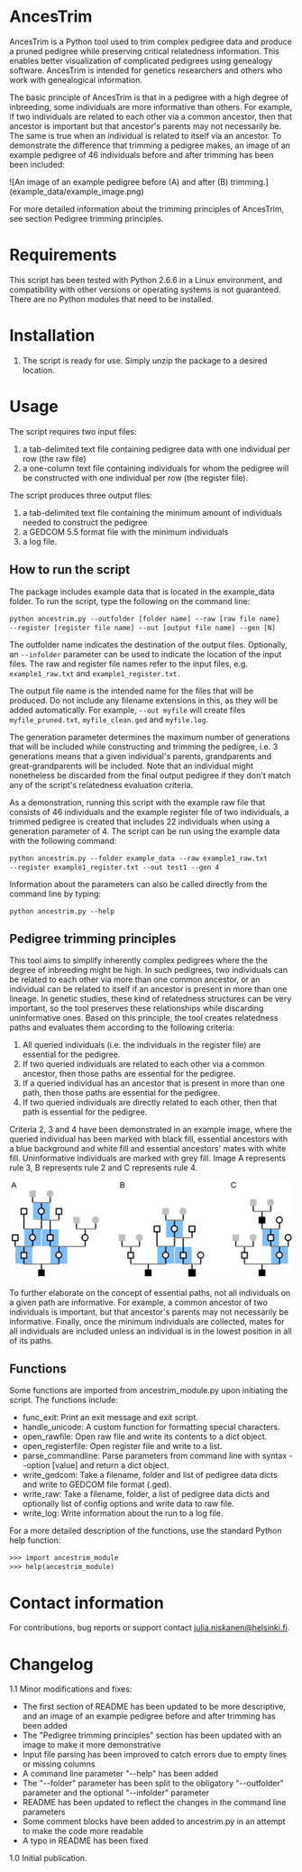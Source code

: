 # AncesTrim

AncesTrim is a Python tool used to trim complex pedigree data and
produce a pruned pedigree while preserving critical relatedness
information. This enables better visualization of complicated pedigrees
using genealogy software. AncesTrim is intended for genetics
researchers and others who work with genealogical information.

The basic principle of AncesTrim is that in a pedigree with a high
degree of inbreeding, some individuals are more informative than
others. For example, if two individuals are related to each other via
a common ancestor, then that ancestor is important but that ancestor's
parents may not necessarily be. The same is true when an individual is
related to itself via an ancestor. To demonstrate the difference that
trimming a pedigree makes, an image of an example pedigree of 46
individuals before and after trimming has been been included:

![An image of an example pedigree before (A) and after (B) trimming.]
(example_data/example_image.png)

For more detailed information about the trimming principles of
AncesTrim, see section Pedigree trimming principles.

# Requirements

This script has been tested with Python 2.6.6 in a Linux environment,
and compatibility with other versions or operating systems is not
guaranteed. There are no Python modules that need to be installed.

# Installation

1. The script is ready for use. Simply unzip the package to a desired
location.

# Usage

The script requires two input files:

1. a tab-delimited text file containing pedigree data with one
individual per row (the raw file)
2. a one-column text file containing individuals for whom the pedigree
will be constructed with one individual per row (the register file).

The script produces three output files:

1. a tab-delimited text file containing the minimum amount of
individuals needed to construct the pedigree
2. a GEDCOM 5.5 format file with the minimum individuals
3. a log file.

## How to run the script

The package includes example data that is located in the example_data
folder. To run the script, type the following on the command line:

```
python ancestrim.py --outfolder [folder name] --raw [raw file name]
--register [register file name] --out [output file name] --gen [N]
```

The outfolder name indicates the destination of the output files.
Optionally, an `--infolder` parameter can be used to indicate the
location of the input files. The raw and register file names refer
to the input files, e.g. `example1_raw.txt` and `example1_register.txt.`

The output file name is the intended name for the files that will be
produced. Do not include any filename extensions in this, as they will
be added automatically. For example, `--out myfile` will create files
`myfile_pruned.txt`, `myfile_clean.ged` and `myfile.log`.

The generation parameter determines the maximum number of generations
that will be included while constructing and trimming the pedigree,
i.e. 3 generations means that a given individual's parents,
grandparents and great-grandparents will be included. Note that an
individual might nonetheless be discarded from the final output
pedigree if they don't match any of the script's relatedness evaluation
criteria.

As a demonstration, running this script with the example raw file that
consists of 46 individuals and the example register file of two
individuals, a trimmed pedigree is created that includes 22 individuals
when using a generation parameter of 4. The script can be run using the
example data with the following command:

```
python ancestrim.py --folder example_data --raw example1_raw.txt
--register example1_register.txt --out test1 --gen 4
```

Information about the parameters can also be called directly from the
command line by typing:

```
python ancestrim.py --help
```

## Pedigree trimming principles

This tool aims to simplify inherently complex pedigrees where the
the degree of inbreeding might be high. In such pedigrees, two
individuals can be related to each other via more than one common
ancestor, or an individual can be related to itself if an ancestor is
present in more than one lineage. In genetic studies, these kind of
relatedness structures can be very important, so the tool preserves
these relationships while discarding uninformative ones. Based on this
principle, the tool creates relatedness paths and evaluates them
according to the following criteria:

1. All queried individuals (i.e. the individuals in the register file)
are essential for the pedigree.
2. If two queried individuals are related to each other via a common
ancestor, then those paths are essential for the pedigree.
3. If a queried individual has an ancestor that is present in more than
one path, then those paths are essential for the pedigree.
4. If two queried individuals are directly related to each other, then
that path is essential for the pedigree.

Criteria 2, 3 and 4 have been demonstrated in an example image, where
the queried individual has been marked with black fill, essential
ancestors with a blue background and white fill and essential
ancestors' mates with white fill. Uninformative individuals are marked
with grey fill. Image A represents rule 3, B represents rule 2 and C
represents rule 4.

![The trimming principles of AncesTrim.](example_data/example_image2.png)

To further elaborate on the concept of essential paths, not all
individuals on a given path are informative. For example, a common
ancestor of two individuals is important, but that ancestor's parents
may not necessarily be informative. Finally, once the minimum
individuals are collected, mates for all individuals are included
unless an individual is in the lowest position in all of its paths.

## Functions

Some functions are imported from ancestrim_module.py upon initiating
the script. The functions include:

* func_exit: Print an exit message and exit script.
* handle_unicode: A custom function for formatting special characters.
* open_rawfile: Open raw file and write its contents to a dict object.
* open_registerfile: Open register file and write to a list.
* parse_commandline: Parse parameters from command line with syntax
--option [value] and return a dict object.
* write_gedcom: Take a filename, folder and list of pedigree data dicts
and write to GEDCOM file format (.ged).
* write_raw:  Take a filename, folder, a list of pedigree data dicts and
optionally list of config options and write data to raw file.
* write_log: Write information about the run to a log file.

For a more detailed description of the functions, use the standard
Python help function:

```
>>> import ancestrim_module
>>> help(ancestrim_module)
```

# Contact information

For contributions, bug reports or support contact
julia.niskanen@helsinki.fi.

# Changelog

1.1 Minor modifications and fixes:
* The first section of README has been updated to be more descriptive,
and an image of an example pedigree before and after trimming has been
added
* The "Pedigree trimming principles" section has been updated with an
image to make it more demonstrative
* Input file parsing has been improved to catch errors due to empty
lines or missing columns
* A command line parameter "--help" has been added 
* The "--folder" parameter has been split to the obligatory
"--outfolder" parameter and the optional "--infolder" parameter
* README has been updated to reflect the changes in the command line
parameters
* Some comment blocks have been added to ancestrim.py in an attempt to
make the code more readable
* A typo in README has been fixed

1.0 Initial publication.
